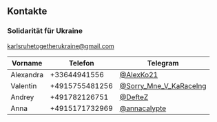 ## Kontakte
### Solidarität für Ukraine

[karlsruhetogetherukraine@gmail.com](mailto:karlsruhetogetherukraine@gmail.com)<br/>

|  Vorname    | Telefon        | Telegram    |
| ----------- | -------------- | ----------- |
| Alexandra   | +33644941556   | [@AlexKo21](https://t.me/AlexKo21) |
| Valentin    | +4915755481256 | [@Sorry_Mne_V_KaRaceIng](https://t.me/Sorry_Mne_V_KaRaceIng) |
| Andrey      | +491782126751  | [@DefteZ](https://t.me/DefteZ) |
| Anna        | +4915171732969 | [@annacalypte](https://t.me/annacalypte) |
